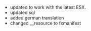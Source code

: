 - updated to work with the latest ESX.
- updated sql
- added german translation
- changed __resource to fxmanifest
